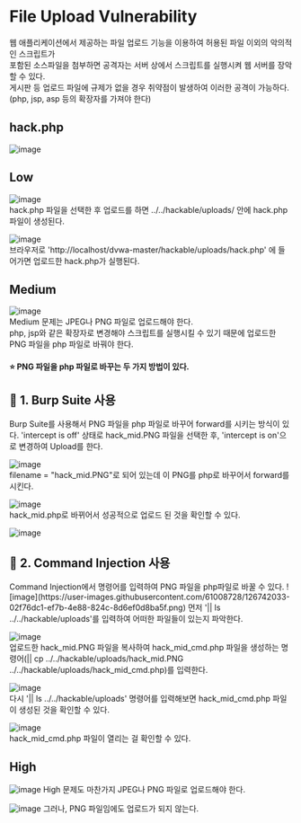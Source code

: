 File Upload Vulnerability
=========================
웹 애플리케이션에서 제공하는 파일 업로드 기능을 이용하여 허용된 파일 이외의 악의적인 스크립트가     
포함된 소스파일을 첨부하면 공격자는 서버 상에서 스크립트를 실행시켜 웹 서버를 장악할 수 있다.   
게시판 등 업로드 파일에 규제가 없을 경우 취약점이 발생하여 이러한 공격이 가능하다.   
(php, jsp, asp 등의 확장자를 가져야 한다)     

hack.php
--------
![image](https://user-images.githubusercontent.com/61008728/126729844-c3c8bf35-4d42-4ed9-b136-c56029275275.png)   

Low
---
![image](https://user-images.githubusercontent.com/61008728/126730182-3810d81b-1412-417c-adfa-06ef84af99e3.png)      
hack.php 파일을 선택한 후 업로드를 하면 ../../hackable/uploads/ 안에 hack.php 파일이 생성된다.   

![image](https://user-images.githubusercontent.com/61008728/126730349-d6581242-2bea-40a1-a235-fb28777414c0.png)   
브라우저로 'http://localhost/dvwa-master/hackable/uploads/hack.php' 에 들어가면 업로드한 hack.php가 실행된다.   

Medium
------
![image](https://user-images.githubusercontent.com/61008728/126730552-098ae2f3-a605-47fa-a131-9ffe51d9038e.png)     
Medium 문제는 JPEG나 PNG 파일로 업로드해야 한다.     
php, jsp와 같은 확장자로 변경해야 스크립트를 실행시킬 수 있기 때문에 업로드한 PNG 파일을 php 파일로 바꿔야 한다.    

<h4>⭐️ PNG 파일을 php 파일로 바꾸는 두 가지 방법이 있다.</h4>   

<h2>🍄 1. Burp Suite 사용</h2>    
Burp Suite를 사용해서 PNG 파일을 php 파일로 바꾸어 forward를 시키는 방식이 있다.       
'intercept is off' 상태로 hack_mid.PNG 파일을 선택한 후, 'intercept is on'으로 변경하여 Upload를 한다.   

![image](https://user-images.githubusercontent.com/61008728/126732414-1b64efba-5ff6-441a-ac8c-475721ce6948.png)       
filename = "hack_mid.PNG"로 되어 있는데 이 PNG를 php로 바꾸어서 forward를 시킨다.   

![image](https://user-images.githubusercontent.com/61008728/126732598-4ad219da-d63d-4017-a340-16d32549a675.png)     
hack_mid.php로 바뀌어서 성공적으로 업로드 된 것을 확인할 수 있다.   

![image](https://user-images.githubusercontent.com/61008728/126732973-c50931f8-2a90-4840-8716-74227b65a863.png)

<h2>🍄 2. Command Injection 사용</h2>       
Command Injection에서 명령어를 입력하여 PNG 파일을 php파일로 바꿀 수 있다.   
![image](https://user-images.githubusercontent.com/61008728/126742033-02f76dc1-ef7b-4e88-824c-8d6ef0d8ba5f.png)    
먼저 '|| ls ../../hackable/uploads'를 입력하여 어떠한 파일들이 있는지 파악한다.     

![image](https://user-images.githubusercontent.com/61008728/126742400-b5957f35-0514-4507-9d6d-e8cc90654f5b.png)    
업로드한 hack_mid.PNG 파일을 복사하여 hack_mid_cmd.php 파일을 생성하는 명령어(|| cp ../../hackable/uploads/hack_mid.PNG ../../hackable/uploads/hack_mid_cmd.php)를 입력한다.    

![image](https://user-images.githubusercontent.com/61008728/126742434-8c53915e-8a87-47e6-b4df-f06527ec51eb.png)   
다시 '|| ls ../../hackable/uploads' 명령어를 입력해보면 hack_mid_cmd.php 파일이 생성된 것을 확인할 수 있다.    

![image](https://user-images.githubusercontent.com/61008728/126742694-86c61083-95ac-44f5-a02d-86246b1360c5.png)     
hack_mid_cmd.php 파일이 열리는 걸 확인할 수 있다.   

High
----
![image](https://user-images.githubusercontent.com/61008728/126733143-f9a8fab4-12e5-4e9a-9ebc-81816d98f21b.png)
High 문제도 마찬가지 JPEG나 PNG 파일로 업로드해야 한다.   

![image](https://user-images.githubusercontent.com/61008728/126745919-7b7b7174-cbaf-4ab7-9943-45b60b545cf0.png)
그러나, PNG 파일임에도 업로드가 되지 않는다.     
